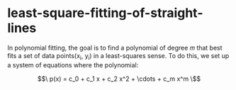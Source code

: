 # least-square-fitting-of-straight-lines

In polynomial fitting, the goal is to find a polynomial of degree 𝑚
that best fits a set of data points(x<sub>i</sub>, y<sub>i</sub>) in a least-squares sense.
To do this, we set up a system of equations where the polynomial:
```math
\ p(x) = c_0 + c_1 x + c_2 x^2 + \cdots + c_m x^m \
```